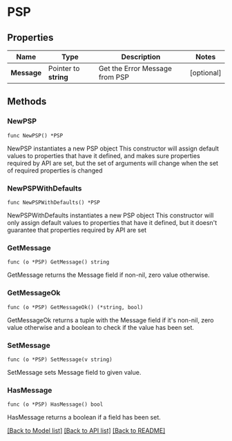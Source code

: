 # PSP

## Properties

Name | Type | Description | Notes
------------ | ------------- | ------------- | -------------
**Message** | Pointer to **string** | Get the Error Message from PSP | [optional] 

## Methods

### NewPSP

`func NewPSP() *PSP`

NewPSP instantiates a new PSP object
This constructor will assign default values to properties that have it defined,
and makes sure properties required by API are set, but the set of arguments
will change when the set of required properties is changed

### NewPSPWithDefaults

`func NewPSPWithDefaults() *PSP`

NewPSPWithDefaults instantiates a new PSP object
This constructor will only assign default values to properties that have it defined,
but it doesn't guarantee that properties required by API are set

### GetMessage

`func (o *PSP) GetMessage() string`

GetMessage returns the Message field if non-nil, zero value otherwise.

### GetMessageOk

`func (o *PSP) GetMessageOk() (*string, bool)`

GetMessageOk returns a tuple with the Message field if it's non-nil, zero value otherwise
and a boolean to check if the value has been set.

### SetMessage

`func (o *PSP) SetMessage(v string)`

SetMessage sets Message field to given value.

### HasMessage

`func (o *PSP) HasMessage() bool`

HasMessage returns a boolean if a field has been set.


[[Back to Model list]](../README.md#documentation-for-models) [[Back to API list]](../README.md#documentation-for-api-endpoints) [[Back to README]](../README.md)


